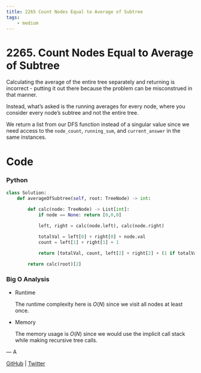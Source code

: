 ```yaml
---
title: 2265 Count Nodes Equal to Average of Subtree
tags:
    - medium
---
```



# 2265. Count Nodes Equal to Average of Subtree

Calculating the average of the entire tree separately and returning is incorrect - putting it out there because the problem can be misconstrued in that manner.

Instead, what’s asked is the running averages for every node, where you consider every node’s subtree and not the entire tree.

We return a list from our DFS function instead of a singular value since we need access to the `node_count`, `running_sum`, and `current_answer` in the same instances.

# Code

### Python

```python
class Solution:
    def averageOfSubtree(self, root: TreeNode) -> int:
        
        def calc(node: TreeNode) -> List[int]:
            if node == None: return [0,0,0]

            left, right = calc(node.left), calc(node.right)

            totalVal = left[0] + right[0] + node.val
            count = left[1] + right[1] + 1

            return [totalVal, count, left[2] + right[2] + (1 if totalVal // count == node.val else 0)]

        return calc(root)[2]
```

### Big O Analysis

- Runtime
    
    The runtime complexity here is $O(N)$  since we visit all nodes at least once.
    
- Memory
    
    The memory usage is $O (N)$ since we would use the implicit call stack while making recursive tree calls.
    

— A

[GitHub](https://github.com/AtharvaKamble) | [Twitter](https://twitter.com/AtharvaKamble07)